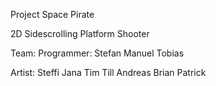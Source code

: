 Project Space Pirate

2D Sidescrolling Platform Shooter

Team:
Programmer:
Stefan
Manuel
Tobias

Artist:
Steffi
Jana
Tim
Till
Andreas
Brian
Patrick

